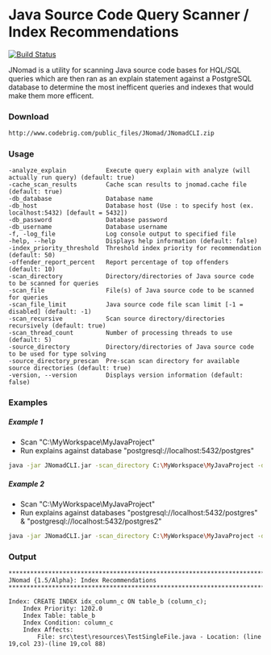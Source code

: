 Java Source Code Query Scanner / Index Recommendations
==================================
[![Build Status](https://travis-ci.org/BFergerson/JNomad.svg?branch=master)](https://travis-ci.org/BFergerson/JNomad)

JNomad is a utility for scanning Java source code bases for HQL/SQL queries which are then ran as an explain statement against a PostgreSQL database to determine the most inefficent queries and indexes that would make them more efficent.

### Download
```sh
http://www.codebrig.com/public_files/JNomad/JNomadCLI.zip
```


### Usage
```
-analyze_explain           Execute query explain with analyze (will actually run query) (default: true)
-cache_scan_results        Cache scan results to jnomad.cache file (default: true)
-db_database               Database name
-db_host                   Database host (Use : to specify host (ex. localhost:5432) [default = 5432])
-db_password               Database password
-db_username               Database username
-f, -log_file              Log console output to specified file
-help, --help              Displays help information (default: false)
-index_priority_threshold  Threshold index priority for recommendation (default: 50)
-offender_report_percent   Report percentage of top offenders (default: 10)
-scan_directory            Directory/directories of Java source code to be scanned for queries
-scan_file                 File(s) of Java source code to be scanned for queries
-scan_file_limit           Java source code file scan limit [-1 = disabled] (default: -1)
-scan_recursive            Scan source directory/directories recursively (default: true)
-scan_thread_count         Number of processing threads to use (default: 5)
-source_directory          Directory/directories of Java source code to be used for type solving
-source_directory_prescan  Pre-scan scan directory for available source directories (default: true)
-version, --version        Displays version information (default: false)
```

### Examples

##### Example 1
- Scan "C:\MyWorkspace\MyJavaProject"
- Run explains against database "postgresql://localhost:5432/postgres"
```sh
java -jar JNomadCLI.jar -scan_directory C:\MyWorkspace\MyJavaProject -db_host localhost -db_username postgres -db_password postgres -db_database postgres
```
##### Example 2
- Scan "C:\MyWorkspace\MyJavaProject"
- Run explains against databases "postgresql://localhost:5432/postgres" & "postgresql://localhost:5432/postgres2"
```sh
java -jar JNomadCLI.jar -scan_directory C:\MyWorkspace\MyJavaProject -db_host localhost -db_username postgres -db_password postgres -db_database postgres -db_host localhost -db_username postgres -db_password postgres -db_database postgres2
```

### Output
```
****************************************************************************************************
JNomad {1.5/Alpha}: Index Recommendations
****************************************************************************************************

Index: CREATE INDEX idx_column_c ON table_b (column_c);
	Index Priority: 1202.0
	Index Table: table_b
	Index Condition: column_c
	Index Affects: 
		File: src\test\resources\TestSingleFile.java - Location: (line 19,col 23)-(line 19,col 88)

```
